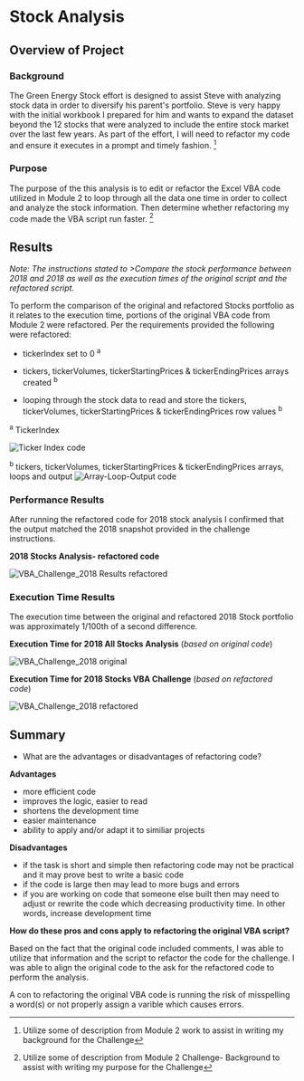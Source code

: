 # Stock Analysis

## Overview of Project

### Background
The Green Energy Stock effort is designed to assist Steve with analyzing stock data in order to diversify his parent's portfolio.  Steve is very happy with the initial workbook I prepared for him and wants to expand the dataset beyond the 12 stocks that were analyzed to include the entire stock market over the last few years. As part of the effort, I will need to refactor my code and ensure it executes in a prompt and timely fashion. [^1]

### Purpose
The purpose of the this analysis is to edit or refactor the Excel VBA code utilized in Module 2 to loop through all the data one time in order to collect and analyze the stock information.  Then determine whether refactoring my code made the VBA script run faster. [^2]

## Results  
*Note: The instructions stated to >Compare the stock performance between 2018 and 2018  as well as the execution times of the original script and the refactored script.*

To perform the comparison of the original and refactored Stocks portfolio as it relates to the execution time, portions of the original VBA code from Module 2 were refactored.  Per the requirements provided the following were refactored:

- tickerIndex set to 0 <sup>a</sup>
    
- tickers, tickerVolumes, tickerStartingPrices & tickerEndingPrices arrays created <sup>b</sup>
    
- looping through the stock data to read and store the tickers, tickerVolumes, tickerStartingPrices & tickerEndingPrices row values <sup>b</sup>

<sup>a</sup> TickerIndex

![Ticker Index code](https://user-images.githubusercontent.com/112449480/191656044-0193af5d-1af5-4382-a37f-7a4bfaf5fdc0.png)



 <sup>b</sup> tickers, tickerVolumes, tickerStartingPrices & tickerEndingPrices arrays, loops and output
![Array-Loop-Output code](https://user-images.githubusercontent.com/112449480/191656158-05f3dbe7-d505-4c88-a1c8-fa5f87d626e5.png)

 

### Performance Results
After running the refactored code for 2018 stock analysis I confirmed that the output matched the 2018 snapshot provided in the challenge instructions.

**2018 Stocks Analysis- refactored code**

![VBA_Challenge_2018  Results refactored](https://user-images.githubusercontent.com/112449480/191656344-d8109fc8-f4d4-43ab-b405-bfc4157d8edf.png)



### Execution Time Results
The execution time between the original and refactored 2018 Stock portfolio was approximately 1/100th of a second difference.

**Execution Time for 2018 All Stocks Analysis** (*based on original code*)

![VBA_Challenge_2018 original](https://user-images.githubusercontent.com/112449480/191653629-8f914490-b9bc-4ea3-9e40-749f07d732d1.png)


**Execution Time for 2018 Stocks VBA Challenge** (*based on refactored code*)


![VBA_Challenge_2018 refactored](https://user-images.githubusercontent.com/112449480/191653799-9ffba5fd-1485-44a6-8f91-1e39425554b2.png)


## Summary

- What are the advantages or disadvantages of refactoring code?

__Advantages__
- more efficient code
- improves the logic, easier to read
- shortens the development time
- easier maintenance
- ability to apply and/or adapt it to similiar projects

__Disadvantages__
- if the task is short and simple then refactoring code may not be practical and it may prove best to write a basic code
- if the code is large then may lead to more bugs and errors
- if you are working on code that someone else built then may need to adjust or rewrite the code which decreasing productivity time. In other words, increase development time

__How do these pros and cons apply to refactoring the original VBA script?__

Based on the fact that the original code included comments, I was able to utilize that information and the script to refactor the code for the challenge. I was able to align the original code to the ask for the refactored code to perform the analysis.

A con to refactoring the original VBA code is running the risk of misspelling a word(s) or not properly assign a varible which causes errors.




[^1]: Utilize some of description from Module 2 work to assist in writing my background for the Challenge 
[^2]: Utilize some of description from Module 2 Challenge- Background to assist with writing my purpose for the Challenge
